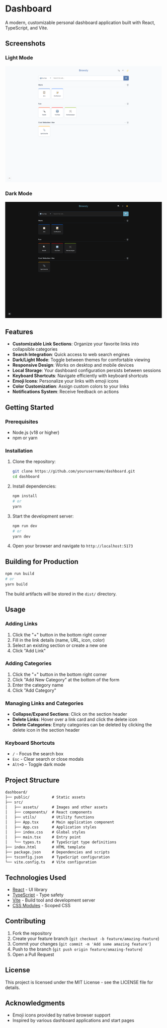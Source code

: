 # Dashboard

A modern, customizable personal dashboard application built with React, TypeScript, and Vite.

## Screenshots

### Light Mode
![Dashboard Light Mode](screenshots/light.png)

### Dark Mode
![Dashboard Dark Mode](screenshots/dark.png)

## Features

- **Customizable Link Sections**: Organize your favorite links into collapsible categories
- **Search Integration**: Quick access to web search engines
- **Dark/Light Mode**: Toggle between themes for comfortable viewing
- **Responsive Design**: Works on desktop and mobile devices
- **Local Storage**: Your dashboard configuration persists between sessions
- **Keyboard Shortcuts**: Navigate efficiently with keyboard shortcuts
- **Emoji Icons**: Personalize your links with emoji icons
- **Color Customization**: Assign custom colors to your links
- **Notifications System**: Receive feedback on actions

## Getting Started

### Prerequisites

- Node.js (v18 or higher)
- npm or yarn

### Installation

1. Clone the repository:
   ```bash
   git clone https://github.com/yourusername/dashboard.git
   cd dashboard
   ```

2. Install dependencies:
   ```bash
   npm install
   # or
   yarn
   ```

3. Start the development server:
   ```bash
   npm run dev
   # or
   yarn dev
   ```

4. Open your browser and navigate to `http://localhost:5173`

## Building for Production

```bash
npm run build
# or
yarn build
```

The build artifacts will be stored in the `dist/` directory.

## Usage

### Adding Links

1. Click the "+" button in the bottom right corner
2. Fill in the link details (name, URL, icon, color)
3. Select an existing section or create a new one
4. Click "Add Link"

### Adding Categories

1. Click the "+" button in the bottom right corner
2. Click "Add New Category" at the bottom of the form
3. Enter the category name
4. Click "Add Category"

### Managing Links and Categories

- **Collapse/Expand Sections**: Click on the section header
- **Delete Links**: Hover over a link card and click the delete icon
- **Delete Categories**: Empty categories can be deleted by clicking the delete icon in the section header

### Keyboard Shortcuts

- `/` - Focus the search box
- `Esc` - Clear search or close modals
- `Alt+D` - Toggle dark mode

## Project Structure

```
dashboard/
├── public/          # Static assets
├── src/
│   ├── assets/      # Images and other assets
│   ├── components/  # React components
│   ├── utils/       # Utility functions
│   ├── App.tsx      # Main application component
│   ├── App.css      # Application styles
│   ├── index.css    # Global styles
│   ├── main.tsx     # Entry point
│   └── types.ts     # TypeScript type definitions
├── index.html       # HTML template
├── package.json     # Dependencies and scripts
├── tsconfig.json    # TypeScript configuration
└── vite.config.ts   # Vite configuration
```

## Technologies Used

- [React](https://reactjs.org/) - UI library
- [TypeScript](https://www.typescriptlang.org/) - Type safety
- [Vite](https://vitejs.dev/) - Build tool and development server
- [CSS Modules](https://github.com/css-modules/css-modules) - Scoped CSS

## Contributing

1. Fork the repository
2. Create your feature branch (`git checkout -b feature/amazing-feature`)
3. Commit your changes (`git commit -m 'Add some amazing feature'`)
4. Push to the branch (`git push origin feature/amazing-feature`)
5. Open a Pull Request

## License

This project is licensed under the MIT License - see the LICENSE file for details.

## Acknowledgments

- Emoji icons provided by native browser support
- Inspired by various dashboard applications and start pages
